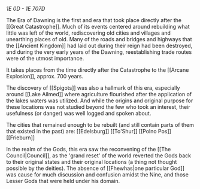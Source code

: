 *1E 0D - 1E 707D*

The Era of Dawning is the first and era that took place directly after the [[Great Catastrophe]]. Much of its events centered around rebuilding what little was left of the world, rediscovering old cities and villages and unearthing places of old. Many of the roads and bridges and highways that the [[Ancient Kingdom]] had laid out during their reign had been destroyed, and during the very early years of the Dawning, reestablishing trade routes were of the utmost importance. 

It takes places from the time directly after the Catastrophe to the [[Arcane Explosion]], approx. 700 years.

The discovery of [[Spigots]] was also a hallmark of this era, especially around [[Lake Ailmed]] where agriculture flourished after the application of the lakes waters was utilized. And while the origins and original purpose for these locations was not studied beyond the few who took an interest, their usefulness (or danger) was well logged and spoken about. 

The cities that remained enough to be rebuilt (and still contain parts of them that existed in the past) are: 
	[[Edelsburg]]
	[[To'Shur]]
	[[Polno Pos]]
	[[Frieburn]]

In the realm of the Gods, this era saw the reconvening of the [[The Council|Council]], as the 'grand reset' of the world reverted the Gods back to their original states and their original locations (a thing not thought possible by the deities). The absence of [[Fhewhas|one particular God]] was cause for much discussion and confusion amidst the Nine, and those Lesser Gods that were held under his domain.